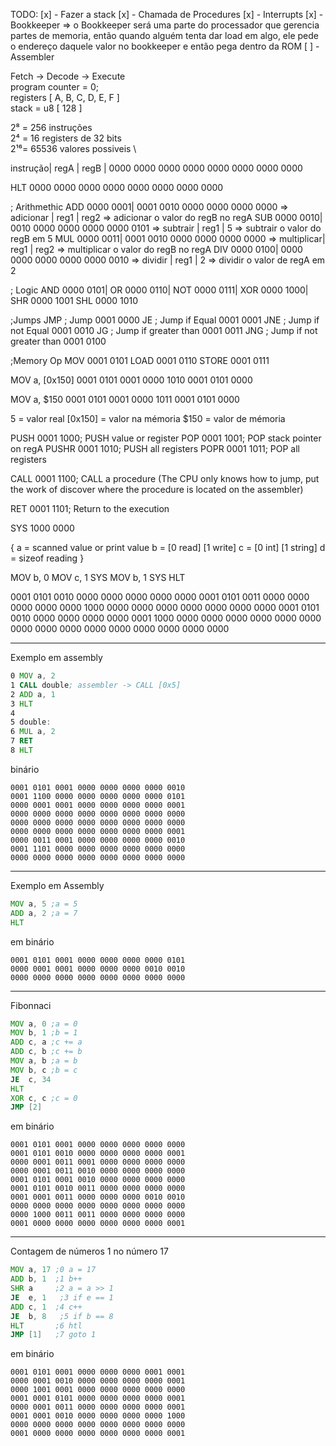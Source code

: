 
TODO: 
    [x] - Fazer a stack
    [x] - Chamada de Procedures
    [x] - Interrupts
    [x] - Bookkeeper => o Bookkeeper será uma parte do processador que gerencia partes de memoria, então quando alguém tenta dar load em algo, ele pede o endereço daquele valor no bookkeeper e então pega dentro da ROM
    [ ] - Assembler



Fetch -> Decode -> Execute \
program counter = 0; \
registers [
    A, B, C, D, E, F
] \
stack = u8 [ 128 ] 

2⁸ = 256 instruções \
2⁴ = 16 registers de 32 bits \
2¹⁶= 65536 valores possiveis \   

instrução| regA | regB |
0000 0000  0000   0000   0000 0000 0000 0000

HLT  0000 0000 0000 0000 0000 0000 0000 0000

; Arithmethic 
ADD  0000 0001| 0001 0010 0000 0000 0000 0000 => adicionar  | reg1 | reg2 => adicionar o valor do regB no regA
SUB  0000 0010| 0010 0000 0000 0000 0000 0101 => subtrair   | reg1 | 5    => subtrair o valor do regB em 5
MUL  0000 0011| 0001 0010 0000 0000 0000 0000 => multiplicar| reg1 | reg2 => multiplicar o valor do regB no regA
DIV  0000 0100| 0000 0000 0000 0000 0000 0010 => dividir    | reg1 | 2    => dividir o valor de regA em 2

; Logic
AND 0000 0101|
OR  0000 0110|
NOT 0000 0111|
XOR 0000 1000|
SHR 0000 1001
SHL 0000 1010

;Jumps
JMP ; Jump                     0001 0000 
JE  ; Jump if Equal            0001 0001
JNE ; Jump if not Equal        0001 0010
JG  ; Jump if greater than     0001 0011
JNG ; Jump if not greater than 0001 0100

;Memory Op
MOV   0001 0101
LOAD  0001 0110
STORE 0001 0111

MOV a, [0x150]
0001 0101 0001 0000 1010 0001 0101 0000

MOV a, $150
0001 0101 0001 0000 1011 0001 0101 0000

5        = valor real
[0x150]  = valor na mémoria
$150     = valor de mémoria


PUSH 0001 1000; PUSH value or register
POP  0001 1001; POP stack pointer on regA
PUSHR 0001 1010; PUSH all registers
POPR 0001 1011; POP all registers


CALL 0001 1100; CALL a procedure (The CPU only knows how to jump, put the work of discover where the procedure is located on the assembler)

RET 0001 1101; Return to the execution

SYS 1000 0000

{
    a = scanned value or print value
    b = [0 read] [1 write]
    c = [0 int] [1 string]
    d = sizeof reading
}

MOV b, 0 
MOV c, 1
SYS
MOV b, 1 
SYS
HLT

0001 0101 0010 0000 0000 0000 0000 0000
0001 0101 0011 0000 0000 0000 0000 0000
1000 0000 0000 0000 0000 0000 0000 0000
0001 0101 0010 0000 0000 0000 0000 0001
1000 0000 0000 0000 0000 0000 0000 0000
0000 0000 0000 0000 0000 0000 0000 0000
___
Exemplo em assembly
```asm
0 MOV a, 2
1 CALL double; assembler -> CALL [0x5]
2 ADD a, 1
3 HLT
4 
5 double: 
6 MUL a, 2
7 RET
8 HLT
```
binário
```bin
0001 0101 0001 0000 0000 0000 0000 0010
0001 1100 0000 0000 0000 0000 0000 0101
0000 0001 0001 0000 0000 0000 0000 0001
0000 0000 0000 0000 0000 0000 0000 0000
0000 0000 0000 0000 0000 0000 0000 0000
0000 0000 0000 0000 0000 0000 0000 0001
0000 0011 0001 0000 0000 0000 0000 0010
0001 1101 0000 0000 0000 0000 0000 0000
0000 0000 0000 0000 0000 0000 0000 0000
```
___
Exemplo em Assembly

```asm
MOV a, 5 ;a = 5
ADD a, 2 ;a = 7
HLT
``` 
em binário
```bin
0001 0101 0001 0000 0000 0000 0000 0101
0000 0001 0001 0000 0000 0000 0010 0010
0000 0000 0000 0000 0000 0000 0000 0000
```
___

Fibonnaci
```asm
MOV a, 0 ;a = 0
MOV b, 1 ;b = 1
ADD c, a ;c += a
ADD c, b ;c += b 
MOV a, b ;a = b
MOV b, c ;b = c
JE  c, 34
HLT
XOR c, c ;c = 0
JMP [2]
```
em binário
```
0001 0101 0001 0000 0000 0000 0000 0000
0001 0101 0010 0000 0000 0000 0000 0001
0000 0001 0011 0001 0000 0000 0000 0000
0000 0001 0011 0010 0000 0000 0000 0000
0001 0101 0001 0010 0000 0000 0000 0000
0001 0101 0010 0011 0000 0000 0000 0000
0001 0001 0011 0000 0000 0000 0010 0010
0000 0000 0000 0000 0000 0000 0000 0000
0000 1000 0011 0011 0000 0000 0000 0000
0001 0000 0000 0000 0000 0000 0000 0001
```
___
Contagem de números 1 no número 17

```asm
MOV a, 17 ;0 a = 17
ADD b, 1  ;1 b++
SHR a     ;2 a = a >> 1  
JE  e, 1   ;3 if e == 1
ADD c, 1  ;4 c++
JE  b, 8   ;5 if b == 8
HLT       ;6 htl
JMP [1]   ;7 goto 1
```
em binário
```
0001 0101 0001 0000 0000 0000 0001 0001
0000 0001 0010 0000 0000 0000 0000 0001
0000 1001 0001 0000 0000 0000 0000 0000
0001 0001 0101 0000 0000 0000 0000 0001
0000 0001 0011 0000 0000 0000 0000 0001
0001 0001 0010 0000 0000 0000 0000 1000
0000 0000 0000 0000 0000 0000 0000 0000
0001 0000 0000 0000 0000 0000 0000 0001
```
